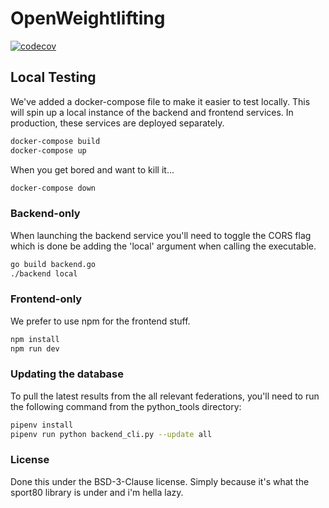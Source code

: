 # OpenWeightlifting

[![codecov](https://codecov.io/gh/euanwm/OpenWeightlifting/branch/development/graph/badge.svg?token=CX7H10ZNLM)](https://codecov.io/gh/euanwm/OpenWeightlifting)

## Local Testing
We've added a docker-compose file to make it easier to test locally. This will spin up a local instance of the backend and frontend services. In production, these services are deployed separately.
```bash
docker-compose build
docker-compose up
```
When you get bored and want to kill it...

```bash
docker-compose down
```

### Backend-only
When launching the backend service you'll need to toggle the CORS flag which is done be adding the 'local' argument when calling the executable.
```bash
go build backend.go
./backend local
```

### Frontend-only
We prefer to use npm for the frontend stuff.
```bash
npm install
npm run dev
```

### Updating the database
To pull the latest results from the all relevant federations, you'll need to run the following command from the python_tools directory:
```bash
pipenv install
pipenv run python backend_cli.py --update all
```

### License
Done this under the BSD-3-Clause license. Simply because it's what the sport80 library is under and i'm hella lazy.